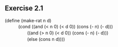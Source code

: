 ## Exercise 2.1  
(define (make-rat n d)  
　　　(cond ((and (< n 0) (< d 0)) (cons (- n) (- d)))  
　　　　　((and (> n 0) (< d 0)) (cons (- n) (- d)))  
　　　　　(else (cons n d))))    
